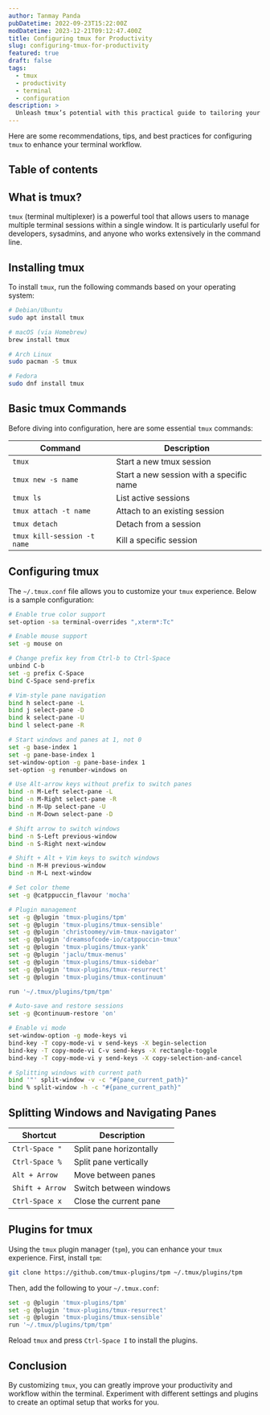 ```yaml
---
author: Tanmay Panda
pubDatetime: 2022-09-23T15:22:00Z
modDatetime: 2023-12-21T09:12:47.400Z
title: Configuring tmux for Productivity
slug: configuring-tmux-for-productivity
featured: true
draft: false
tags:
  - tmux
  - productivity
  - terminal
  - configuration
description: >
  Unleash tmux’s potential with this practical guide to tailoring your terminal environment for peak productivity and streamlined workflows.
---
```


Here are some recommendations, tips, and best practices for configuring `tmux` to enhance your terminal workflow.

## Table of contents

## What is tmux?

`tmux` (terminal multiplexer) is a powerful tool that allows users to manage multiple terminal sessions within a single window. It is particularly useful for developers, sysadmins, and anyone who works extensively in the command line.

## Installing tmux

To install `tmux`, run the following commands based on your operating system:

```sh
# Debian/Ubuntu
sudo apt install tmux

# macOS (via Homebrew)
brew install tmux

# Arch Linux
sudo pacman -S tmux

# Fedora
sudo dnf install tmux
```

## Basic tmux Commands

Before diving into configuration, here are some essential `tmux` commands:

| Command                     | Description                              |
| --------------------------- | ---------------------------------------- |
| `tmux`                      | Start a new tmux session                 |
| `tmux new -s name`          | Start a new session with a specific name |
| `tmux ls`                   | List active sessions                     |
| `tmux attach -t name`       | Attach to an existing session            |
| `tmux detach`               | Detach from a session                    |
| `tmux kill-session -t name` | Kill a specific session                  |

## Configuring tmux

The `~/.tmux.conf` file allows you to customize your `tmux` experience. Below is a sample configuration:

```sh
# Enable true color support
set-option -sa terminal-overrides ",xterm*:Tc"

# Enable mouse support
set -g mouse on

# Change prefix key from Ctrl-b to Ctrl-Space
unbind C-b
set -g prefix C-Space
bind C-Space send-prefix

# Vim-style pane navigation
bind h select-pane -L
bind j select-pane -D
bind k select-pane -U
bind l select-pane -R

# Start windows and panes at 1, not 0
set -g base-index 1
set -g pane-base-index 1
set-window-option -g pane-base-index 1
set-option -g renumber-windows on

# Use Alt-arrow keys without prefix to switch panes
bind -n M-Left select-pane -L
bind -n M-Right select-pane -R
bind -n M-Up select-pane -U
bind -n M-Down select-pane -D

# Shift arrow to switch windows
bind -n S-Left previous-window
bind -n S-Right next-window

# Shift + Alt + Vim keys to switch windows
bind -n M-H previous-window
bind -n M-L next-window

# Set color theme
set -g @catppuccin_flavour 'mocha'

# Plugin management
set -g @plugin 'tmux-plugins/tpm'
set -g @plugin 'tmux-plugins/tmux-sensible'
set -g @plugin 'christoomey/vim-tmux-navigator'
set -g @plugin 'dreamsofcode-io/catppuccin-tmux'
set -g @plugin 'tmux-plugins/tmux-yank'
set -g @plugin 'jaclu/tmux-menus'
set -g @plugin 'tmux-plugins/tmux-sidebar'
set -g @plugin 'tmux-plugins/tmux-resurrect'
set -g @plugin 'tmux-plugins/tmux-continuum'

run '~/.tmux/plugins/tpm/tpm'

# Auto-save and restore sessions
set -g @continuum-restore 'on'

# Enable vi mode
set-window-option -g mode-keys vi
bind-key -T copy-mode-vi v send-keys -X begin-selection
bind-key -T copy-mode-vi C-v send-keys -X rectangle-toggle
bind-key -T copy-mode-vi y send-keys -X copy-selection-and-cancel

# Splitting windows with current path
bind '"' split-window -v -c "#{pane_current_path}"
bind % split-window -h -c "#{pane_current_path}"
```

## Splitting Windows and Navigating Panes

| Shortcut        | Description             |
| --------------- | ----------------------- |
| `Ctrl-Space "`  | Split pane horizontally |
| `Ctrl-Space %`  | Split pane vertically   |
| `Alt + Arrow`   | Move between panes      |
| `Shift + Arrow` | Switch between windows  |
| `Ctrl-Space x`  | Close the current pane  |

## Plugins for tmux

Using the `tmux` plugin manager (`tpm`), you can enhance your `tmux` experience. First, install `tpm`:

```sh
git clone https://github.com/tmux-plugins/tpm ~/.tmux/plugins/tpm
```

Then, add the following to your `~/.tmux.conf`:

```sh
set -g @plugin 'tmux-plugins/tpm'
set -g @plugin 'tmux-plugins/tmux-resurrect'
set -g @plugin 'tmux-plugins/tmux-sensible'
run '~/.tmux/plugins/tpm/tpm'
```

Reload `tmux` and press `Ctrl-Space I` to install the plugins.

## Conclusion

By customizing `tmux`, you can greatly improve your productivity and workflow within the terminal. Experiment with different settings and plugins to create an optimal setup that works for you.
